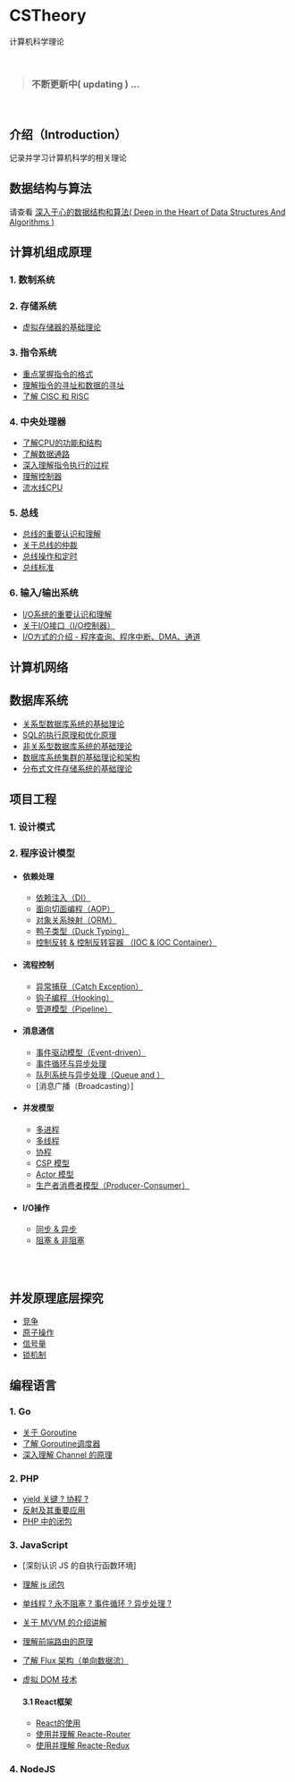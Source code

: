 # CSTheory
计算机科学理论

<br>

> ### 不断更新中( updating ) ...

<br>

## 介绍（Introduction）
记录并学习计算机科学的相关理论


## 数据结构与算法

请查看 [深入于心的数据结构和算法( Deep in the Heart of Data Structures And Algorithms )](https://github.com/Lvsi-China/Algorithm)


## 计算机组成原理
### 1. 数制系统

### 2. 存储系统
- [虚拟存储器的基础理论](https://github.com/Lvsi-China/VirtualMemory)


### 3. 指令系统
- [重点掌握指令的格式]()
- [理解指令的寻址和数据的寻址]()
- [了解 CISC 和 RISC]()

### 4. 中央处理器
- [了解CPU的功能和结构]()
- [了解数据通路]()
- [深入理解指令执行的过程]()
- [理解控制器]()
- [流水线CPU]()

### 5. 总线
- [总线的重要认识和理解]()
- [关于总线的仲裁]()
- [总线操作和定时]()
- [总线标准]()

### 6. 输入/输出系统
- [I/O系统的重要认识和理解]()
- [关于I/O接口（I/O控制器）]()
- [I/O方式的介绍 - 程序查询、程序中断、DMA、通道]()


## 计算机网络

## 数据库系统
- [关系型数据库系统的基础理论](https://github.com/Lvsi-China/Sherk/blob/master/docs/README.chapter3.md)
- [SQL的执行原理和优化原理](https://github.com/Lvsi-China/SmaugSQL)
- [非关系型数据库系统的基础理论](https://github.com/Lvsi-China/CSTheory/blob/master/docs/nosql.md)
- [数据库系统集群的基础理论和架构](https://github.com/Lvsi-China/Sherk/blob/master/docs/README.chapter3.md)
- [分布式文件存储系统的基础理论](https://github.com/Lvsi-China/SauronDFS/blob/master/docs/README.chapter2.md)


## 项目工程

### 1. 设计模式

### 2. 程序设计模型

- #### 依赖处理
    - [依赖注入（DI）]()
    - [面向切面编程（AOP）]()
    - [对象关系映射（ORM）]()
    - [鸭子类型（Duck Typing）]()
    - [控制反转 & 控制反转容器 （IOC & IOC Container）]()

- #### 流程控制
    - [异常捕获（Catch Exception）]()
    - [钩子编程（Hooking）]()
    - [管道模型（Pipeline）]()

- #### 消息通信
    - [事件驱动模型（Event-driven）]()
    - [事件循环与异步处理]()
    - [队列系统与异步处理（Queue and ）]()
    - [消息广播（Broadcasting）]

- #### 并发模型
    - [多进程]()
    - [多线程]()
    - [协程]()
    - [CSP 模型]()
    - [Actor 模型]()
    - [生产者消费者模型（Producer-Consumer）]()

- #### I/O操作
    - [同步 & 异步]()
    - [阻塞 & 非阻塞]()

<br><br>

## 并发原理底层探究

- [竞争]()
- [原子操作]()
- [信号量]()
- [锁机制]()

## 编程语言

### 1. Go
    
- [关于 Goroutine]()
- [了解 Goroutine调度器]()
- [深入理解 Channel 的原理]()

### 2. PHP
    
- [yield 关键 ? 协程 ?]() 
- [反射及其重要应用]()
- [PHP 中的闭包]()

### 3. JavaScript

- [深刻认识 JS 的自执行函数环境]

- [理解 js 闭包]()

- [单线程 ? 永不阻塞 ? 事件循环 ? 异步处理 ?]()

- [关于 MVVM 的介绍讲解]()

- [理解前端路由的原理]()

- [了解 Flux 架构（单向数据流）]()

- [虚拟 DOM 技术]()

    #### 3.1 React框架
     
    - [React的使用]()
    - [使用并理解 Reacte-Router]()
    - [使用并理解 Reacte-Redux]()
    

### 4. NodeJS


